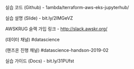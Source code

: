 실습 코드 (Github) - 1ambda/terraform-aws-eks-jupyterhub/

실습 설명 (Slide) - bit.ly/2IMGeVZ

AWSKRUG 슬랙 가입 링크 - http://slack.awskr.org/

(데이터 채널) #datascience

(핸즈온 진행 채널) #datascience-handson-2019-02

실습 가이드 (Docs) - bit.ly/31PUfst
